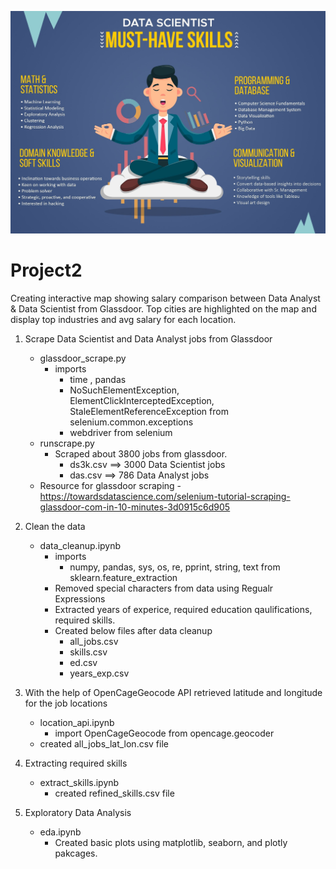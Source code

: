 ![Data Science](app/static/img/data-scientist-musthave-skills.jpg)
# Project2

Creating interactive map showing salary comparison between Data Analyst & Data Scientist from Glassdoor. Top cities are highlighted on the map and display top industries and avg salary for each location.

1) Scrape Data Scientist and Data Analyst jobs from Glassdoor 
    - glassdoor_scrape.py
         - imports
              - time , pandas
              - NoSuchElementException, ElementClickInterceptedException, StaleElementReferenceException from selenium.common.exceptions 
              - webdriver from selenium               
    - runscrape.py
       - Scraped about 3800 jobs from glassdoor.   
            - ds3k.csv ==> 3000 Data Scientist jobs
            - das.csv ==> 786 Data Analyst jobs
    - Resource for glassdoor scraping - https://towardsdatascience.com/selenium-tutorial-scraping-glassdoor-com-in-10-minutes-3d0915c6d905
  
2) Clean the data 
    - data_cleanup.ipynb 
      - imports
          - numpy, pandas, sys, os, re, pprint, string, text from sklearn.feature_extraction              
      - Removed special characters from data using Regualr Expressions
      - Extracted years of experice, required education qaulifications, required skills.
      - Created below files after data cleanup
        - all_jobs.csv 
        - skills.csv
        - ed.csv
        - years_exp.csv
      
3) With the help of OpenCageGeocode API retrieved latitude and longitude for the job locations
    - location_api.ipynb
        - import OpenCageGeocode from opencage.geocoder
     - created all_jobs_lat_lon.csv file

4) Extracting required skills 
    - extract_skills.ipynb
        - created refined_skills.csv file
    
5) Exploratory Data Analysis 
    - eda.ipynb
        - Created basic plots using matplotlib, seaborn, and plotly pakcages.
  
